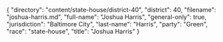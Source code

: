 {
  "directory": "content/state-house/district-40",
  "district": 40,
  "filename": "joshua-harris.md",
  "full-name": "Joshua Harris",
  "general-only": true,
  "jurisdiction": "Baltimore City",
  "last-name": "Harris",
  "party": "Green",
  "race": "state-house",
  "title": "Joshua Harris"
}
